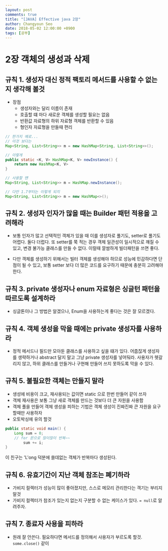```yaml
---
layout: post
comments: true
title: "[JAVA] Effective java 2장"
author: Changyoun Seo
date: 2018-05-02 12:00:00 +0900
tags: [공부]
---
```


# 2장 객체의 생성과 삭제
## 규칙 1. 생성자 대신 정적 팩토리 메서드를 사용할 수 없는지 생각해 볼것
- 장점
    - 생성자와는 달리 이름이 존재
    - 호출할 떄 마다 새로운 객체를 생성할 필요는 없음
    - 반환값 자료형의 하위 자료형 객체를 반환할 수 있음
    - 형인자 자료형을 만들때 편리
    
```java
// 한가지 예로...
// 이것 보다는
Map<String, List<String>> m = new HashMap<String, List<String>>();

// 이렇게
public static <K, V> HashMap<K, V> newInstance() {
    return new HashMap<K, V>
}

// 사용할 떈
Map<String, List<String>> m = HashMap.newInstance();

// 다만 1.7부터는 이렇게 되지
Map<String, List<String>> m = new HashMap<>();
```

## 규칙 2. 생성자 인자가 많을 때는 Builder 패턴 적용을 고려해라
 - 보통 인자가 많고 선택적인 객체가 있을 때 이를 생성자로 풀기도, setter로 풀기도 어렵다. 둘다 더럽다.
 또 setter를 쭉 적는 경우 객체 일관성이 일시적으로 꺠질 수 있고, 변경 불가능 클래스를 만들 수 없다.
 이럴때 깔쌈하게 빌더패턴을 쓰면 좋다.
 
 - 다만 객체를 생성하기 위해서는 빌터 객체를 생성해야 하므로 성능에 민감하다면 단점이 될 수 있고, 보통 setter 보다 더 많은 코드를 요구하기 때문에 충분히 고려해야 한다.

## 규칙 3. private 생성자나 enum 자료형은 싱글턴 패턴을 따르도록 설계하라
 - 싱글톤이나 그 방법은 알겠으나, Enum을 사용하는게 좋다는 것은 잘 모르겠다.

## 규칙 4. 객체 생성을 막을 때에는 private 생성자를 사용하라
 - 정적 메서드나 필드만 모아둔 클래스를 사용하고 싶을 떄가 있다. 어줍잖게 생성자를 생략하거나 abstract 달지 말고 그냥 private 생성자를 넣어둬라.
 사용자가 헷갈리지 않고, 하위 클래스를 만들거나 구현해 만들어 쓰지 못하도록 막을 수 있다.
 
## 규칙 5. 불필요한 객체는 만들지 말라
 - 생성에 비용이 크고, 재사용되는 값이면 static 으로 한번 만들어 같이 쓰자
 - 객체 재사용은 보통 그냥 새로 객체를 만드는 것보다 더 큰 자원을 사용함
 - 객체 풀을 만들어 객체 생성을 피하는 기법은 객체 생성이 진짜진짜 큰 자원을 요구할때만 사용하자
 - 오토박싱에 유의 할것

```java
public static void main() {
    Long sum = 0;
    // for 문으로 많이많이 반복~~
        sum += i;
}
```
 이 친구는 'L'ong 덕분에 쓸데없는 객체가 반복마다 생성된다.
 
## 규칙 6. 유효기간이 지난 객체 참조는 폐기하라
 - 가비지 컬렉터가 성능이 많이 좋아졌지만, 스스로 메모리 관리한다는 객기는 부리지 말것
 - 가비지 컬렉터가 참조가 있는지 없는지 구분할 수 없는 케이스가 있다. `= null`로 알려주자.
 
## 규칙 7. 종료자 사용을 피하라
 - 원래 잘 안쓴다. 필요하다면 메서드를 정의해서 사용자가 부르도록 할것. `some.close()` 같이